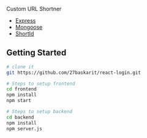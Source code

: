 Custom URL Shortner

* [Express](https://expressjs.com/)
* [Mongoose](http://mongoosejs.com/)
* [ShortId](https://github.com/dylang/shortid)

## Getting Started

```sh
# clone it
git https://github.com/27baskarit/react-login.git

# Steps to setup frontend
cd frontend
npm install
npm start

# Steps to setup backend
cd backend
npm install
npm server.js

